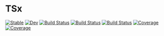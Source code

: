 # TSx

[![Stable](https://img.shields.io/badge/docs-stable-blue.svg)](https://xKDR.github.io/TSx.jl/stable)
[![Dev](https://img.shields.io/badge/docs-dev-blue.svg)](https://xKDR.github.io/TSx.jl/dev)
[![Build Status](https://travis-ci.com/xKDR/TSx.jl.svg?branch=main)](https://travis-ci.com/xKDR/TSx.jl)
[![Build Status](https://ci.appveyor.com/api/projects/status/github/xKDR/TSx.jl?svg=true)](https://ci.appveyor.com/project/xKDR/TSx-jl)
[![Build Status](https://api.cirrus-ci.com/github/xKDR/TSx.jl.svg)](https://cirrus-ci.com/github/xKDR/TSx.jl)
[![Coverage](https://codecov.io/gh/xKDR/TSx.jl/branch/main/graph/badge.svg)](https://codecov.io/gh/xKDR/TSx.jl)
[![Coverage](https://coveralls.io/repos/github/xKDR/TSx.jl/badge.svg?branch=main)](https://coveralls.io/github/xKDR/TSx.jl?branch=main)
